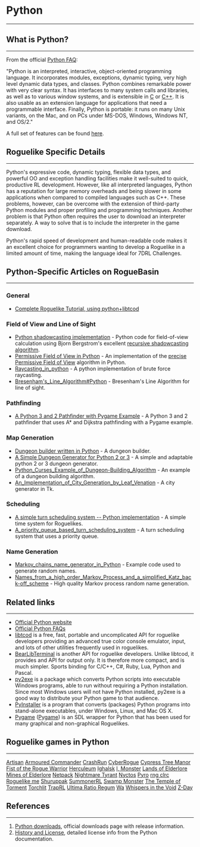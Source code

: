 # Python

---

## What is Python?

---

From the official [Python FAQ](http://www.python.org/doc/faq/general/#what-is-python):

"Python is an interpreted, interactive, object-oriented programming language. It incorporates modules, exceptions, dynamic typing, very high level dynamic data types, and classes. Python combines remarkable power with very clear syntax. It has interfaces to many system calls and libraries, as well as to various window systems, and is extensible in [C](c.md) or [C++](c++.md). It is also usable as an extension language for applications that need a programmable interface. Finally, Python is portable: it runs on many Unix variants, on the Mac, and on PCs under MS-DOS, Windows, Windows NT, and OS/2."

A full set of features can be found [here](http://www.python.org/about/).

## Roguelike Specific Details

---

Python's expressive code, dynamic typing, flexible data types, and powerful OO and exception handling facilities make it well-suited to quick, productive RL development. However, like all interpreted languages, Python has a reputation for large memory overheads and being slower in some applications when compared to compiled languages such as C++. These problems, however, can be overcome with the extension of third-party Python modules and proper profiling and programming techniques. Another problem is that Python often requires the user to download an interpreter separately. A way to solve that is to include the interpreter in the game download.

Python's rapid speed of development and human-readable code makes it an excellent choice for programmers wanting to develop a Roguelike in a limited amount of time, making the language ideal for 7DRL Challenges.

## Python-Specific Articles on RogueBasin

---

### General

- [Complete Roguelike Tutorial, using python+libtcod](complete_roguelike_tutorial_using_python+libtcod.md)

### Field of View and Line of Sight

- [Python shadowcasting implementation](python_shadowcasting_implementation.md) - Python code for field-of-view calculation using Bjorn Bergstrom's excellent [recursive shadowcasting algorithm](fov_using_recursive_shadowcasting.md).
- [Permissive Field of View in Python](permissive_field_of_view_in_python.md) - An implementation of the [precise Permissive Field of View](precise_permissive_field_of_view.md) algorithm in Python.
- [Raycasting_in_python](raycasting_in_python.md) - A python implementation of brute force raycasting.
- [Bresenham's_Line_Algorithm#Python](breshenhams_line_algorithm.md#python) - Bresenham's Line Algorithm for line of sight.

### Pathfinding

- [A Python 3 and 2 Pathfinder with Pygame Example](a_python_3_and_2_pathfinder_with_pygame_example.md) - A Python 3 and 2 pathfinder that uses A\* and Dijkstra pathfinding with a Pygame example.

### Map Generation

- [Dungeon builder written in Python](dungeon_builder_written_in_python.md) - A dungeon builder.
- [A Simple Dungeon Generator for Python 2 or 3](a_simple_dungeon_generator_for_python_2_or_3.md) - A simple and adaptable python 2 or 3 dungeon generator.
- [Python_Curses_Example_of_Dungeon-Building_Algorithm](python_curses_example_of_dungeon-building_algorithm.md) - An example of a dungeon building algorithm.
- [An_Implementation_of_City_Generation_by_Leaf_Venation](an_implementation_of_city_generation_by_leaf_venation.md) - A city generator in Tk.

### Scheduling

- [A simple turn scheduling system -- Python implementation](a_simple_turn_scheduling_system_--_python_implementation.md) - A simple time system for Roguelikes.
- [A_priority_queue_based_turn_scheduling_system](a_priority_queue_based_turn_scheduling_system.md) - A turn scheduling system that uses a priority queue.

### Name Generation

- [Markov_chains_name_generator_in_Python](markov_chains_name_generator_in_python.md) - Example code used to generate random names.
- [Names_from_a_high_order_Markov_Process_and_a_simplified_Katz_back-off_scheme](names_from_a_high_order_markov_process_and_a_simplified_katz_back-off_scheme.md) - High quality Markov process random name generation.

## Related links

---

- [Official Python website](http://python.org/)
- [Official Python FAQs](http://www.python.org/doc/faq/)
- [libtcod](libtcod.md) is a free, fast, portable and uncomplicated API for roguelike developers providing an advanced true color console emulator, input, and lots of other utilities frequently used in roguelikes.
- [BearLibTerminal](http://foo.wyrd.name/en:bearlibterminal/) is another API for roguelike developers. Unlike libtcod, it provides and API for output only. It is therefore more compact, and is much simpler. Sports binding for C/C++, C#, Ruby, Lua, Python and Pascal.
- [py2exe](http://www.py2exe.org/) is a package which converts Python scripts into executable Windows programs, able to run without requiring a Python installation. Since most Windows users will not have Python installed, py2exe is a good way to distribute your Python game to that audience.
- [PyInstaller](https://github.com/pyinstaller/pyinstaller/wiki) is a program that converts (packages) Python programs into stand-alone executables, under Windows, Linux, and Mac OS X.
- [Pygame](http://www.pygame.org/news.html) ([Pygame](pygame.md)) is an SDL wrapper for Python that has been used for many graphical and non-graphical Roguelikes.

## Roguelike games in Python

---

[Artisan](artisan.md)
[Armoured Commander](armoured_commander.md)
[CrashRun](crashrun.md)
[CyberRogue](cyberrogue.md)
[Cypress Tree Manor](cypress_tree_manor.md)
[Fist of the Rogue Warrior](fist_of_the_rogue_warrior.md)
[Herculeum](herculeum.md)
[Ighalsk](ighalsk.md)
[I, Monster](i,_monster.md)
[Lands of Elderlore](lands_of_elderlore.md)
[Mines of Elderlore](mines_of_elderlore.md)
[Netpack](netpack.md)
[Nightmare Tyrant](nightmare_tyrant.md)
[Nyctos](nyctos.md)
[Pyro](pyro.md)
[rng clrc](rng_clrc.md)
[Roguelike me](roguelike_me.md)
[Shuruppak](shuruppak.md)
[SummonerRL](summonerrl.md)
[Swamp Monster](swamp_monster.md)
[The Temple of Torment](the_temple_of_torment.md)
[Torchlit](torchlit.md)
[TrapRL](traprl.md)
[Ultima Ratio Regum](ultima_ratio_regum.md)
[Wa](wa.md)
[Whispers in the Void](whispers_in_the_void.md)
[Z-Day](z-day.md)

## References

---

1. [Python downloads](https://www.python.org/downloads/), official downloads page with release information.
2. [History and License](https://docs.python.org/3/license.html), detailed license info from the Python documentation.
